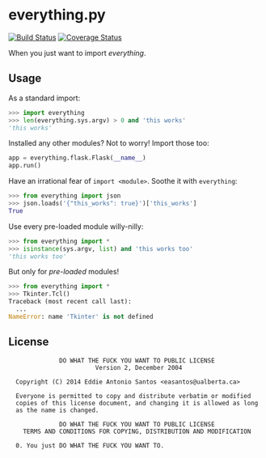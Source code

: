 everything.py
=============

[![Build Status](https://travis-ci.org/eddieantonio/everything.py.svg)](https://travis-ci.org/eddieantonio/everything.py) [![Coverage Status](https://img.shields.io/coveralls/eddieantonio/everything.py.svg)](https://coveralls.io/r/eddieantonio/everything.py) 

When you just want to import *everything*.

Usage
-----

As a standard import:

```python
>>> import everything
>>> len(everything.sys.argv) > 0 and 'this works'
'this works'

```

Installed any other modules? Not to worry! Import those too:

```python
app = everything.flask.Flask(__name__)
app.run()
```

Have an irrational fear of `import <module>`. Soothe it with `everything`:

```python
>>> from everything import json
>>> json.loads('{"this_works": true}')['this_works']
True

```

Use every pre-loaded module willy-nilly:

```python
>>> from everything import *
>>> isinstance(sys.argv, list) and 'this works too'
'this works too'

```

But only for *pre-loaded* modules!

```python
>>> from everything import *
>>> Tkinter.Tcl()
Traceback (most recent call last):
  ...
NameError: name 'Tkinter' is not defined

```

License
-------

                  DO WHAT THE FUCK YOU WANT TO PUBLIC LICENSE
                            Version 2, December 2004
    
      Copyright (C) 2014 Eddie Antonio Santos <easantos@ualberta.ca>
    
      Everyone is permitted to copy and distribute verbatim or modified
      copies of this license document, and changing it is allowed as long
      as the name is changed.
    
                  DO WHAT THE FUCK YOU WANT TO PUBLIC LICENSE
        TERMS AND CONDITIONS FOR COPYING, DISTRIBUTION AND MODIFICATION
    
      0. You just DO WHAT THE FUCK YOU WANT TO.


